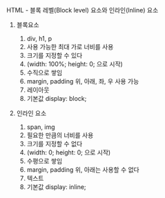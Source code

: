 HTML - 블록 레벨(Block level) 요소와 인라인(Inline) 요소

1. 블록요소
    1. div, h1, p
    2. 사용 가능한 최대 가로 너비를 사용
    3. 크기를 지정할 수 있다
    4. (width: 100%; height: 0; 으로 시작)
    5. 수직으로 쌓임
    6. margin, padding 위, 아래, 좌, 우 사용 가능
    7. 레이아웃
    8. 기본값 display: block;

2. 인라인 요소
    1. span, img
    2. 필요한 만큼의 너비를 사용
    3. 크기를 지정할 수 없다
    4. (width: 0; height: 0; 으로 시작)
    5. 수평으로 쌓임
    6. margin, padding 위, 아래는 사용할 수 없다
    7. 텍스트
    8. 기본값 display: inline;